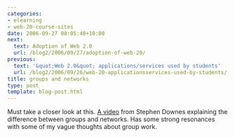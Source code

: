 ```yaml
---
categories:
- elearning
- web-20-course-sites
date: 2006-09-27 08:05:48+10:00
next:
  text: Adoption of Web 2.0
  url: /blog2/2006/09/27/adoption-of-web-20/
previous:
  text: '&quot;Web 2.0&quot; applications/services used by students'
  url: /blog2/2006/09/26/web-20-applicationsservices-used-by-students/
title: groups and networks
type: post
template: blog-post.html
---
```

Must take a closer look at this. [A video](http://video.google.com/videoplay?docid=-4126240905912531540&hl=en) from Stephen Downes explaining the difference between groups and networks. Has some strong resonances with some of my vague thoughts about group work.